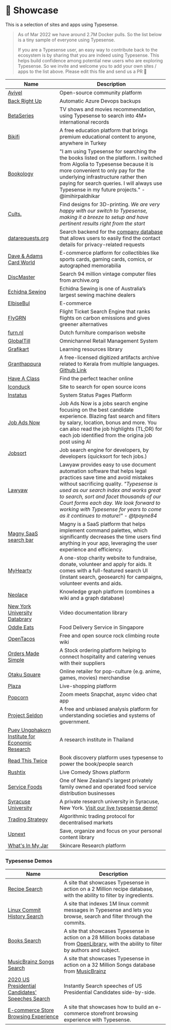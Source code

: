 # 🌟 Showcase

This is a selection of sites and apps using Typesense.

> As of Mar 2022 we have around 2.7M Docker pulls. So the list below is a tiny sample of everyone using Typesense.
> 
> If you are a Typesense user, an easy way to contribute back to the ecosystem is by sharing that you are indeed using Typesense. This helps build confidence among potential new users who are exploring Typesense.
> So we invite and welcome you to add your own sites / apps to the list above. Please edit this file and send us a PR 🙏 


| Name        | Description |
| ----------- | ----------- |
| [Aviyel](https://aviyel.com) | Open-source community platform |
| [Back Right Up](https://backrightup.com) | Automatic Azure Devops backups |
| [BetaSeries](https://www.betaseries.com/) | TV shows and movies recommendation, using Typesense to search into 4M+ international records |
| [Bikifi](https://bikifi.com/) | A free education platform that brings premium educational content to anyone, anywhere in Turkey |
| [Bookology](https://play.google.com/store/apps/details?id=com.imihirpaldhikar.bookology) | "I am using Typesense for searching the the books listed on the platform. I switched from Algolia to Typesense because it is more convenient to only pay for the underlying infrastructure rather then paying for search queries. I will always use Typesense in my future projects." - @imihirpaldhikar
| [Cults.](https://cults3d.com) | Find designs for 3D-printing. *We are very happy with our switch to Typesense, making it a breeze to setup and have pertinent results right from the start* |
| [datarequests.org](https://www.datarequests.org/) | Search backend for the [company database](https://www.datarequests.org/company) that allows users to easily find the contact details for privacy-related requests |
| [Dave & Adams Card World](https://www.dacardworld.com) | E-commerce platform for collectibles like sports cards, gaming cards, comics, or autographed memorabilia |
| [DiscMaster](http://discmaster.textfiles.com/search) | Search 94 million vintage computer files from archive.org |
| [Echidna Sewing](https://www.echidnasewing.com.au) | Echidna Sewing is one of Australia’s largest sewing machine dealers |
| [ElbiseBul](https://www.elbisebul.com/) | E-commerce |
| [FlyGRN](https://flygrn.com) | Flight Ticket Search Engine that ranks flights on carbon emissions and gives greener alternatives |
| [furn.nl](https://furn.nl) | Dutch furniture comparison website |
| [GlobalTill](https://www.globaltill.com) | Omnichannel Retail Management System |
| [Grafikart](https://www.grafikart.fr/) | Learning resources library |
| [Granthappura](https://gpura.org/) | A free-licensed digitized artifacts archive related to Kerala from multiple languages. [Github Link](https://github.com/indic-archive/omeka-typesense-search) |
| [Have A Class](https://haveaclass.com/) | Find the perfect teacher online |
| [Iconduck](https://iconduck.com) | Site to search for open source icons |
| [Instatus](https://instatus.com) | System Status Pages Platform |
| [Job Ads Now](https://www.jobadsnow.com) | Job Ads Now is a jobs search engine focusing on the best candidate experience. Blazing fast search and filters by salary, location, bonus and more. You can also read the job highlights (TL;DR) for each job identified from the origina job post using AI | 
| [Jobsort](https://www.jobsort.com/) | Job search engine for developers, by developers (quicksort for tech jobs.) |
| [Lawyaw](https://lawyaw.com) | Lawyaw provides easy to use document automation software that helps legal practices save time and avoid mistakes without sacrificing quality. *"Typesense is used as our search index and works great to search, sort and facet thousands of our Court forms each day. We look forward to working with Typesense for years to come as it continues to mature!" - @tpayne84* | 
| [Magny SaaS search bar](https://magny.io) | Magny is a SaaS platform that helps implement command palettes, which significantly decreases the time users find anything in your app, leveraging the user experience and efficiency. |
| [MyHearty](https://myhearty.my) | A one-stop charity website to fundraise, donate, volunteer and apply for aids. It comes with a full-featured search UI (instant search, geosearch) for campaigns, volunteer events and aids. |
| [Neolace](https://www.neolace.com) | Knowledge graph platform (combines a wiki and a graph database) |
| [New York University Databrary](https://nyu.databrary.org/) | Video documentation library |
| [Oddle Eats](https://eats.oddle.me) | Food Delivery Service in Singapore | 
| [OpenTacos](https://tacos.openbeta.io) | Free and open source rock climbing route wiki |
| [Orders Made Simple](https://ordersmadesimple.com) | A Stock ordering platform helping to connect hospitality and catering venues with their suppliers |
| [Otaku Square](https://www.otakusquare.com) | Online retailer for pop-culture (e.g. anime, games, movies) merchandise |
| [Plaza](https://www.useplaza.com) | Live-shopping platform |
| [Popcorn](https://onpopcorn.com) | Zoom meets Snapchat, async video chat app |
| [Project Seldon](https://projectseldon.org) | A free and unbiased analysis platform for understanding societies and systems of government. |
| [Puey Ungphakorn Institute for Economic Research](https://www.pier.or.th) | A research institute in Thailand |
| [Read This Twice](https://www.readthistwice.com/) | Book discovery platform uses typesense to power the book/people search |
| [Rushtix](https://rushtix.com) | Live Comedy Shows platform |
| [Service Foods](https://www.servicefoods.co.nz) | One of New Zealand's largest privately family owned and operated food service distribution businesses |
| [Syracuse University](https://syracuse.edu) | A private research university in Syracuse, New York. [Visit our live typesense demo!](https://typesense-demo.dev3.digitalservices.syr.edu) |
| [Trading Strategy](https://tradingstrategy.ai/blog/world-fastest-token-search) | Algorithmic trading protocol for decentralised markets |
| [Upnext](https://www.getupnext.com) | Save, organize and focus on your personal content library |
| [What's In My Jar](https://whatsinmyjar.com) | Skincare Research platform |

### Typesense Demos

| Name        | Description |
| ----------- | ----------- |
| [Recipe Search](https://recipe-search.typesense.org/) | A site that showcases Typesense in action on a 2 Million recipe database, with the ability to filter by ingredients.|
| [Linux Commit History Search](https://linux-commits-search.typesense.org/) | A site that indexes 1M linux commit messages in Typesense and lets you browse, search and filter through the commits.|
| [Books Search](https://books-search.typesense.org/) | A site that showcases Typesense in action on a 28 Million books database from [OpenLibrary](https://openlibrary.org/), with the ability to filter by authors and subject.  |
| [MusicBrainz Songs Search](https://songs-search.typesense.org/) | A site that showcases Typesense in action on a 32 Million Songs database from [MusicBrainz](https://musicbrainz.org/) |
| [2020 US Presidential Candidates' Speeches Search](https://biden-trump-speeches-search.typesense.org/) | Instantly Search speeches of US Presidential Candidates side-by-side. |
| [E-commerce Store Browsing Experience](https://ecommerce-store.typesense.org/) | A site that showcases how to build an e-commerce storefront browsing experience with Typesense. |
